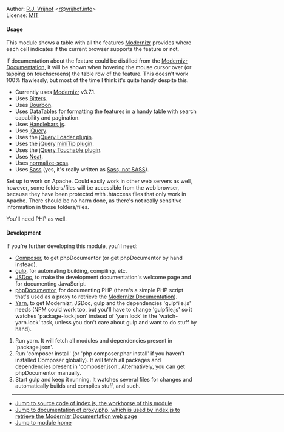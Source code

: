 Author: [R.J. Vrijhof](https://www.vrijhof.info) <<r@vrijhof.info>><br/>
License: [MIT](https://opensource.org/licenses/MIT)

#### Usage ####

This module shows a table with all the features [Modernizr](https://modernizr.com) provides where each cell indicates
if the current browser supports the feature or not.

If documentation about the feature could be distilled from the [Modernizr Documentation](https://modernizr.com/docs), it
will be shown when hovering the mouse cursor over (or tapping on touchscreens) the table row of the feature. This
doesn't work 100% flawlessly, but most of the time I think it's quite handy despite this.

- Currently uses [Modernizr](https://modernizr.com) v3.7.1.
- Uses [Bitters](https://bitters.bourbon.io).
- Uses [Bourbon](https://www.bourbon.io).
- Uses [DataTables](https://www.datatables.net) for formatting the features in a handy table with search capability and
  pagination.
- Uses [Handlebars.js](https://handlebarsjs.com).
- Uses [jQuery](https://jquery.com).
- Uses the [jQuery Loader plugin](https://plugins.jquery.com/loader).
- Uses the [jQuery miniTip plugin](https://plugins.jquery.com/miniTip).
- Uses the [jQuery Touchable plugin](https://github.com/dotmaster/Touchable-jQuery-Plugin).
- Uses [Neat](https://neat.bourbon.io).
- Uses [normalize-scss](https://github.com/JohnAlbin/normalize-scss).
- Uses [Sass](https://sass-lang.com) (yes, it's really written as [Sass, not SASS](http://sassnotsass.com)).

Set up to work on Apache. Could easily work in other web servers as well, however, some folders/files will be accessible
from the web browser, because they have been protected with .htaccess files that only work in Apache. There should be no
harm done, as there's not really sensitive information in those folders/files.

You'll need PHP as well.

#### Development ####

If you're further developing this module, you'll need:
- [Composer](https://getcomposer.org), to get phpDocumentor (or get phpDocumentor by hand instead).
- [gulp](https://gulpjs.com), for automating building, compiling, etc.
- [JSDoc](https://github.com/jsdoc3/jsdoc), to make the development documentation's welcome page and for documenting
  JavaScript.
- [phpDocumentor](https://phpdoc.org), for documenting PHP (there's a simple PHP script that's used as a proxy to
  retrieve the [Modernizr Documentation](https://modernizr.com/docs)).
- [Yarn](https://yarnpkg.com), to get Modernizr, JSDoc, gulp and the dependencies 'gulpfile.js' needs (NPM could work
  too, but you'll have to change 'gulpfile.js' so it watches 'package-lock.json' instead of 'yarn.lock' in the
  'watch-yarn.lock' task, unless you don't care about gulp and want to do stuff by hand).


1. Run yarn. It will fetch all modules and dependencies present in 'package.json'.
2. Run 'composer install' (or 'php composer.phar install' if you haven't installed Composer globally). It will fetch all
   packages and dependencies present in 'composer.json'. Alternatively, you can get phpDocumentor manually.
3. Start gulp and keep it running. It watches several files for changes and automatically builds and compiles stuff, and
   such.

<hr style="border-bottom-color: #000; border-bottom-width: 1px; margin-left: 1em; margin-right: auto; width: 80em" />

- [Jump to source code of index.js, the workhorse of this module](index.js.html)
- [Jump to documentation of proxy.php, which is used by index.js to retrieve the Modernizr Documentation web
  page](files/proxy.html)
- [Jump to module home](../..)